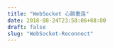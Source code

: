 ```yaml
---
title: "WebSocket 心跳重连"
date: 2018-08-24T23:58:06+08:00
draft: false
slug: "WebSocket-Reconnect"
---
```

